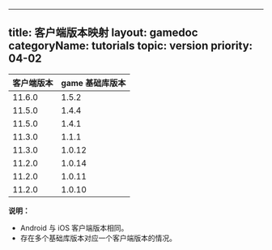 
---
title: 客户端版本映射
layout: gamedoc
categoryName: tutorials
topic: version
priority: 04-02
---

| 客户端版本 | game 基础库版本|
|-|-|
|11.6.0|1.5.2|
|11.5.0|1.4.4|
|11.5.0|1.4.1|
|11.3.0|1.1.1|
|11.3.0|1.0.12|
|11.2.0|1.0.14|
|11.2.0|1.0.11|
|11.2.0|1.0.10|


**说明：**
- Android 与 iOS 客户端版本相同。
- 存在多个基础库版本对应一个客户端版本的情况。